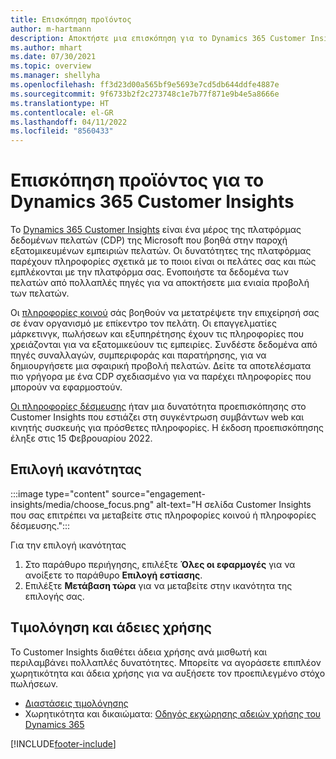 ```yaml
---
title: Επισκόπηση προϊόντος
author: m-hartmann
description: Αποκτήστε μια επισκόπηση για το Dynamics 365 Customer Insights και τις δυνατότητές του.
ms.author: mhart
ms.date: 07/30/2021
ms.topic: overview
ms.manager: shellyha
ms.openlocfilehash: ff3d23d00a565bf9e5693e7cd5db644ddfe4887e
ms.sourcegitcommit: 9f6733b2f2c273748c1e7b77f871e9b4e5a8666e
ms.translationtype: HT
ms.contentlocale: el-GR
ms.lasthandoff: 04/11/2022
ms.locfileid: "8560433"
---
```

# <a name="product-overview-for-dynamics-365-customer-insights"></a>Επισκόπηση προϊόντος για το Dynamics 365 Customer Insights

Το [Dynamics 365 Customer Insights](https://dynamics.microsoft.com/ai/customer-insights/) είναι ένα μέρος της πλατφόρμας δεδομένων πελατών (CDP) της Microsoft που βοηθά στην παροχή εξατομικευμένων εμπειριών πελατών. Οι δυνατότητες της πλατφόρμας παρέχουν πληροφορίες σχετικά με το ποιοι είναι οι πελάτες σας και πώς εμπλέκονται με την πλατφόρμα σας. Ενοποιήστε τα δεδομένα των πελατών από πολλαπλές πηγές για να αποκτήσετε μια ενιαία προβολή των πελατών.

Οι [πληροφορίες κοινού](audience-insights/overview.md) σάς βοηθούν να μετατρέψετε την επιχείρησή σας σε έναν οργανισμό με επίκεντρο τον πελάτη. Οι επαγγελματίες μάρκετινγκ, πωλήσεων και εξυπηρέτησης έχουν τις πληροφορίες που χρειάζονται για να εξατομικεύουν τις εμπειρίες. Συνδέστε δεδομένα από πηγές συναλλαγών, συμπεριφοράς και παρατήρησης, για να δημιουργήσετε μια σφαιρική προβολή πελατών. Δείτε τα αποτελέσματα πιο γρήγορα με ένα CDP σχεδιασμένο για να παρέχει πληροφορίες που μπορούν να εφαρμοστούν. 

[Οι πληροφορίες δέσμευσης](engagement-insights/overview.md) ήταν μια δυνατότητα προεπισκόπησης στο Customer Insights που εστιάζει στη συγκέντρωση συμβάντων web και κινητής συσκευής για πρόσθετες πληροφορίες. Η έκδοση προεπισκόπησης έληξε στις 15 Φεβρουαρίου 2022.
 
## <a name="choose-a-capability"></a>Επιλογή ικανότητας

:::image type="content" source="engagement-insights/media/choose_focus.png" alt-text="Η σελίδα Customer Insights που σας επιτρέπει να μεταβείτε στις πληροφορίες κοινού ή πληροφορίες δέσμευσης.":::

Για την επιλογή ικανότητας

1. Στο παράθυρο περιήγησης, επιλέξτε **Όλες οι εφαρμογές** για να ανοίξετε το παράθυρο **Επιλογή εστίασης**.
1. Επιλέξτε **Μετάβαση τώρα** για να μεταβείτε στην ικανότητα της επιλογής σας.

## <a name="pricing-and-licensing"></a>Τιμολόγηση και άδειες χρήσης

Το Customer Insights διαθέτει άδεια χρήσης ανά μισθωτή και περιλαμβάνει πολλαπλές δυνατότητες. Μπορείτε να αγοράσετε επιπλέον χωρητικότητα και άδεια χρήσης για να αυξήσετε τον προεπιλεγμένο στόχο πωλήσεων. 
- [Διαστάσεις τιμολόγησης](https://dynamics.microsoft.com/ai/customer-insights/pricing/)
- Χωρητικότητα και δικαιώματα: [Οδηγός εκχώρησης αδειών χρήσης του Dynamics 365](https://go.microsoft.com/fwlink/?LinkId=866544)

[!INCLUDE[footer-include](includes/footer-banner.md)]
